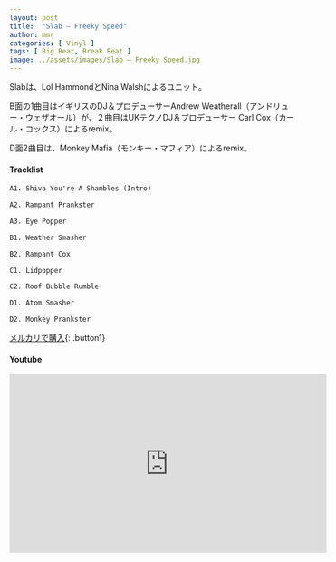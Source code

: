 ```yaml
---
layout: post
title:  "Slab – Freeky Speed"
author: mmr
categories: [ Vinyl ]
tags: [ Big Beat, Break Beat ]
image: ../assets/images/Slab – Freeky Speed.jpg
---
```


Slabは、Lol HammondとNina Walshによるユニット。

B面の1曲目はイギリスのDJ＆プロデューサーAndrew Weatherall（アンドリュー・ウェザオール）が、２曲目はUKテクノDJ＆プロデューサー Carl Cox（カール・コックス）によるremix。

D面2曲目は、Monkey Mafia（モンキー・マフィア）によるremix。

#### Tracklist
```md
A1. Shiva You're A Shambles (Intro)

A2. Rampant Prankster

A3. Eye Popper

B1. Weather Smasher

B2. Rampant Cox

C1. Lidpopper

C2. Roof Bubble Rumble

D1. Atom Smasher

D2. Monkey Prankster
```

[メルカリで購入](https://jp.mercari.com/item/m96913326161?afid=6142608987){: .button1}

#### Youtube
<iframe width="560" height="315" src="https://www.youtube.com/embed/CVShtoPhEMc?si=SVbOeP6jkwqEBUAv" title="YouTube video player" frameborder="0" allow="accelerometer; autoplay; clipboard-write; encrypted-media; gyroscope; picture-in-picture; web-share" referrerpolicy="strict-origin-when-cross-origin" allowfullscreen></iframe>
